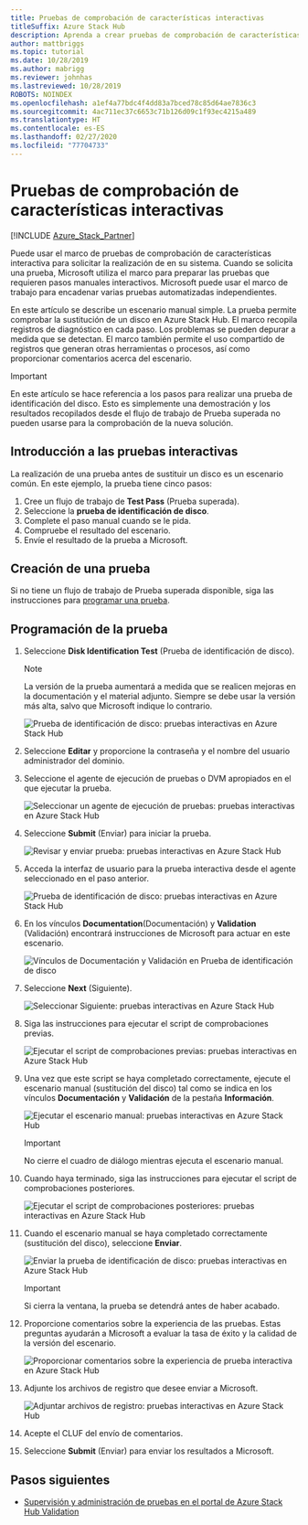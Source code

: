 ```yaml
---
title: Pruebas de comprobación de características interactivas
titleSuffix: Azure Stack Hub
description: Aprenda a crear pruebas de comprobación de características interactivas para Azure Stack Hub con validación como servicio.
author: mattbriggs
ms.topic: tutorial
ms.date: 10/28/2019
ms.author: mabrigg
ms.reviewer: johnhas
ms.lastreviewed: 10/28/2019
ROBOTS: NOINDEX
ms.openlocfilehash: a1ef4a77bdc4f4dd83a7bced78c85d64ae7836c3
ms.sourcegitcommit: 4ac711ec37c6653c71b126d09c1f93ec4215a489
ms.translationtype: HT
ms.contentlocale: es-ES
ms.lasthandoff: 02/27/2020
ms.locfileid: "77704733"
---
```

# <a name="interactive-feature-verification-testing"></a>Pruebas de comprobación de características interactivas  

[!INCLUDE [Azure_Stack_Partner](./includes/azure-stack-partner-appliesto.md)]

Puede usar el marco de pruebas de comprobación de características interactiva para solicitar la realización de en su sistema. Cuando se solicita una prueba, Microsoft utiliza el marco para preparar las pruebas que requieren pasos manuales interactivos. Microsoft puede usar el marco de trabajo para encadenar varias pruebas automatizadas independientes.

En este artículo se describe un escenario manual simple. La prueba permite comprobar la sustitución de un disco en Azure Stack Hub. El marco recopila registros de diagnóstico en cada paso. Los problemas se pueden depurar a medida que se detectan. El marco también permite el uso compartido de registros que generan otras herramientas o procesos, así como proporcionar comentarios acerca del escenario.

> [!Important]  
> En este artículo se hace referencia a los pasos para realizar una prueba de identificación del disco. Esto es simplemente una demostración y los resultados recopilados desde el flujo de trabajo de Prueba superada no pueden usarse para la comprobación de la nueva solución.

## <a name="overview-of-interactive-testing"></a>Introducción a las pruebas interactivas

La realización de una prueba antes de sustituir un disco es un escenario común. En este ejemplo, la prueba tiene cinco pasos:

1. Cree un flujo de trabajo de **Test Pass** (Prueba superada).
2. Seleccione la **prueba de identificación de disco**.
3. Complete el paso manual cuando se le pida.
4. Compruebe el resultado del escenario.
5. Envíe el resultado de la prueba a Microsoft.

## <a name="create-a-new-test-pass"></a>Creación de una prueba

Si no tiene un flujo de trabajo de Prueba superada disponible, siga las instrucciones para [programar una prueba](azure-stack-vaas-schedule-test-pass.md).

## <a name="schedule-the-test"></a>Programación de la prueba

1. Seleccione **Disk Identification Test**  (Prueba de identificación de disco).

    > [!Note]  
    > La versión de la prueba aumentará a medida que se realicen mejoras en la documentación y el material adjunto. Siempre se debe usar la versión más alta, salvo que Microsoft indique lo contrario.

    ![Prueba de identificación de disco: pruebas interactivas en Azure Stack Hub](media/azure-stack-vaas-interactive-feature-verification/image4.png)

2. Seleccione **Editar** y proporcione la contraseña y el nombre del usuario administrador del dominio.

3. Seleccione el agente de ejecución de pruebas o DVM apropiados en el que ejecutar la prueba.

    ![Seleccionar un agente de ejecución de pruebas: pruebas interactivas en Azure Stack Hub](media/azure-stack-vaas-interactive-feature-verification/image5.png)

4. Seleccione **Submit** (Enviar) para iniciar la prueba.

    ![Revisar y enviar prueba: pruebas interactivas en Azure Stack Hub](media/azure-stack-vaas-interactive-feature-verification/image6.png)

5. Acceda la interfaz de usuario para la prueba interactiva desde el agente seleccionado en el paso anterior.

    ![Prueba de identificación de disco: pruebas interactivas en Azure Stack Hub](media/azure-stack-vaas-interactive-feature-verification/image8.png)

6. En los vínculos **Documentation**(Documentación) y **Validation** (Validación) encontrará instrucciones de Microsoft para actuar en este escenario.

    ![Vínculos de Documentación y Validación en Prueba de identificación de disco](media/azure-stack-vaas-interactive-feature-verification/image9.png)

7. Seleccione **Next** (Siguiente).

    ![Seleccionar Siguiente: pruebas interactivas en Azure Stack Hub](media/azure-stack-vaas-interactive-feature-verification/image10.png)

8. Siga las instrucciones para ejecutar el script de comprobaciones previas.

    ![Ejecutar el script de comprobaciones previas: pruebas interactivas en Azure Stack Hub](media/azure-stack-vaas-interactive-feature-verification/image11.png)

9. Una vez que este script se haya completado correctamente, ejecute el escenario manual (sustitución del disco) tal como se indica en los vínculos **Documentación** y **Validación** de la pestaña **Información**.

    ![Ejecutar el escenario manual: pruebas interactivas en Azure Stack Hub](media/azure-stack-vaas-interactive-feature-verification/image12.png)

    > [!Important]  
    > No cierre el cuadro de diálogo mientras ejecuta el escenario manual.

10. Cuando haya terminado, siga las instrucciones para ejecutar el script de comprobaciones posteriores.

    ![Ejecutar el script de comprobaciones posteriores: pruebas interactivas en Azure Stack Hub](media/azure-stack-vaas-interactive-feature-verification/image13.png)

11. Cuando el escenario manual se haya completado correctamente (sustitución del disco), seleccione **Enviar**.

    ![Enviar la prueba de identificación de disco: pruebas interactivas en Azure Stack Hub](media/azure-stack-vaas-interactive-feature-verification/image14.png)

    > [!Important]  
    > Si cierra la ventana, la prueba se detendrá antes de haber acabado.

12. Proporcione comentarios sobre la experiencia de las pruebas. Estas preguntas ayudarán a Microsoft a evaluar la tasa de éxito y la calidad de la versión del escenario.

    ![Proporcionar comentarios sobre la experiencia de prueba interactiva en Azure Stack Hub](media/azure-stack-vaas-interactive-feature-verification/image15.png)

13. Adjunte los archivos de registro que desee enviar a Microsoft.

    ![Adjuntar archivos de registro: pruebas interactivas en Azure Stack Hub](media/azure-stack-vaas-interactive-feature-verification/image16.png)

14. Acepte el CLUF del envío de comentarios.

15. Seleccione **Submit** (Enviar) para enviar los resultados a Microsoft.

## <a name="next-steps"></a>Pasos siguientes

- [Supervisión y administración de pruebas en el portal de Azure Stack Hub Validation](azure-stack-vaas-monitor-test.md)
